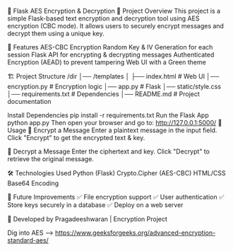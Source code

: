 🔐 Flask AES Encryption & Decryption
📌 Project Overview
This project is a simple Flask-based text encryption and decryption tool using AES
encryption (CBC mode). It allows users to securely encrypt messages and decrypt them
using a unique key.

🚀 Features
AES-CBC Encryption
Random Key & IV Generation for each session
Flask API for encrypting & decrypting messages
Authenticated Encryption (AEAD) to prevent tampering
Web UI with a Green theme


🏗 Project Structure
/dir
│── /templates
│ ├── index.html # Web UI
│── encryption.py # Encryption logic
│── app.py # Flask 
│── static/style.css 
│── requirements.txt # Dependencies
│── README.md # Project documentation

Install Dependencies
pip install -r requirements.txt
Run the Flask App
python app.py
Then open your browser and go to: http://127.0.0.1:5000/
🔑 Usage
🔹 Encrypt a Message
Enter a plaintext message in the input field.
Click "Encrypt" to get the encrypted text & key.

🔹 Decrypt a Message
Enter the ciphertext and key.
Click "Decrypt" to retrieve the original message.

🛠 Technologies Used
Python (Flask)
Crypto.Cipher (AES-CBC)
HTML/CSS
Base64 Encoding

📝 Future Improvements
✅ File encryption support
✅ User authentication
✅ Store keys securely in a database
✅ Deploy on a web server

🚀 Developed by Pragadeeshwaran | Encryption Project

Dig into AES --> https://www.geeksforgeeks.org/advanced-encryption-standard-aes/
